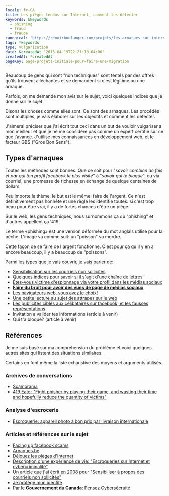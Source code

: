 ```yaml
---
locale: fr-CA
title: Les pièges tendus sur Internet, comment les détecter
keywords: &keywords
  - phishing
  - fraud
  - fraude
canonical: 'https://renoirboulanger.com/projets/les-arnaques-sur-internet/'
tags: *keywords
type: vulgarization
date: &createdAt '2013-04-19T22:21:10-04:00'
createdAt: *createdAt
pageKey: page-projets-initiale-pour-faire-une-migration
---
```


Beaucoup de gens qui sont "non techniques" sont tentés par des offres qu'ils
trouvent alléchantes et se demandent si c'est légitime ou une arnaque.

Parfois, on me demande mon avis sur le sujet, voici quelques indices que je
donne sur le sujet.

Disons les choses comme elles sont. Ce sont des arnaques. Les procédés sont
multiples, je vais élaborer sur les objectifs et comment les détecter.

J'aimerai préciser que j'ai écrit tout ceci dans un but de vouloir vulgariser a
mon meilleur et que je ne me considère pas comme un expert certifié sur ce que
j'avance. J'utilise mes connaissances en développement web, et le facteur GBS
("Gros Bon Sens").

## Types d'arnaques

Toutes les méthodes sont bonnes. Que ce soit pour "_savoir combien de fois et
par qui ton profil facebook le plus visité_" à "_savoir qui te bloque_", ou via
courriel, une promesse de richesse en échange de quelque centaines de dollars.

Peu importe le thème, le but est le même: faire de l'argent. Ce n'est
definitivement pas honnête et une règle les identifie toutes: si c'est trop beau
pour être vrai, il y a de fortes chances d'être un piège.

Sur le web, les gens techniques, nous surnommons ça du "phishing" et d'autres
appellent ça '419'.

Le terme «phishing» est une version déformée du mot anglais utilisé pour la
pêche. L'image va comme suit: un "poisson" va mordre.

Cette façon de se faire de l'argent fonctionne. C'est pour ça qu'il y en a
encore beaucoup, il y a beaucoup de "poissons".

Parmi les types que je vais couvrir, je vais parler de:

- [Sensibilisation sur les courriels non sollicités][0]
- [Quelques indices pour savoir si il s'agit d'une chaîne de lettres][1]
- [Êtes-vous victime d'espionnage via votre profil dans les médias sociaux][2]
- **[Faire du bruit pour avoir des vues de page de médias sociaux][3]**
- [Les navigateurs web, vous avez le choix!][4]
- [Une petite lecture au sujet des attrapes sur le web][5]
- [Les publicités ciblés aux célibataires sur facebook, et les fausses
  représentations][6]
- Invitation a valider tes informations (article à venir)
- Qui t'a bloqué? (article à venir)

## Références

Je me suis basé sur ma compréhension du problème et voici quelques autres sites
qui listent des situations similaires.

Certains en font même la liste exhaustive des moyens et arguments utilisés.

### Archives de conversations

- [Scamorama][7]
- [419 Eater "Fight phisher by playing their game, and wasting their time and
  hopefully reduce the quantity of victims"][8]

### Analyse d'escrocerie

- [Escroquerie: appareil photo à bon prix par livraison internationale][9]

### Articles et références sur le sujet

- [Facing up facebook scams][10]
- [Arnaques.be][11]
- [Déjouez les pièges d'Internet][12]
- [Description d'une expérience de vie: "Escroqueries sur Internet et
  cybercriminalité"][13]
- [Un article que j'ai écrit en 2008 pour "Sensibiliser à propos des courriels
  non sollicités"][0]
- [Je protège mon identité][14]
- [Par le **Gouvernement du Canada**: Pensez Cybersécruité][15]

[0]: /blog/2008/12/sensibilisation-sur-les-courriels-non-sollicites/
[1]:
  /blog/2008/12/quelques-indices-pour-savoir-si-un-message-courriel-est-une-chaine-de-lettre/
[2]:
  /blog/2010/03/etes-vous-victime-despionnage-via-votre-profil-dans-les-medias-sociaux/
[3]:
  /projets/les-arnaques-sur-internet/type-descroquerie-sur-le-web-faire-du-bruit-pour-avoir-des-vues-de-page-de-medias-sociaux/
  'Type d’escroquerie sur le web: Faire du bruit pour avoir des vues de page de médias sociaux'
[4]:
  /blog/2008/12/les-navigateurs-web-programmes-de-courriels-vous-avez-le-choix/
[5]: /blog/2009/07/une-petite-lecture-sur-les-attrapes-nigaud-sur-le-web/
[6]:
  /blog/2008/04/la-publicite-du-monde-celibataire-sur-facebook-et-les-fausses-representations/
[7]: http://www.scamorama.com/
[8]: http://www.419eater.com/
[9]: https://www.navixia.com/blog/entry/escroquerie-internet-decortiquee.html
[10]: http://www.calgaryherald.com/touch/story.html?id=8176929
[11]: http://www.arnaques.be/
[12]: http://www.01net.com/editorial/395185/dejouez-les-pieges-dinternet/
[13]: http://www.voilelec.com/pages/arnaque.php
[14]: http://monidentite.isiq.ca/
[15]: http://www.pensezcybersecurite.gc.ca/index-fra.aspx

